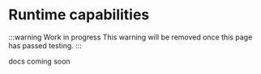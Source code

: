 # Runtime capabilities

:::warning Work in progress
<centered-image src="/img/work-in-progress.png" />
This warning will be removed once this page has passed testing.
:::

docs coming soon
